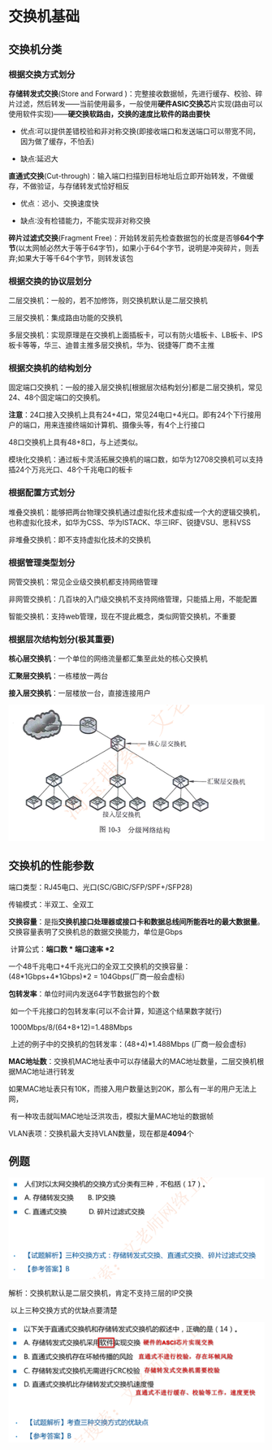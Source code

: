 # 交换机基础

## 交换机分类

### 根据交换方式划分

**存储转发式交换**(Store and Forward )：完整接收数据帧，先进行缓存、校验、碎片过滤，然后转发——当前使用最多，一般使用**硬件ASIC交换芯**片实现(路由可以使用软件实现)——**硬交换软路由，交换的速度比软件的路由要快**

- 优点∶可以提供差错校验和非对称交换(即接收端口和发送端口可以带宽不同，因为做了缓存，不怕丢)

- 缺点∶延迟大

**直通式交换**(Cut-through)：输入端口扫描到目标地址后立即开始转发，不做缓存，不做验证，与存储转发式恰好相反

- 优点︰迟小、交换速度快

- 缺点∶没有检错能力，不能实现非对称交换

**碎片过滤式交换**(Fragment Free)：开始转发前先检查数据包的长度是否够**64个字节**(以太网帧必然大于等于64字节)，如果小于64个字节，说明是冲突碎片，则丢弃;如果大于等千64个字节，则转发该包



### 根据交换的协议层划分

二层交换机：一般的，若不加修饰，则交换机默认是二层交换机

三层交换机：集成路由功能的交换机

多层交换机：实现原理是在交换机上面插板卡，可以有防火墙板卡、LB板卡、IPS板卡等等，华三、迪普主推多层交换机，华为、锐捷等厂商不主推



### 根据交换机的结构划分

固定端口交换机：一般的接入层交换机[根据层次结构划分]都是二层交换机，常见24、48个固定端口的交换机。

**注意**：24口接入交换机上具有24+4口，常见24电口+4光口。即有24个下行接用户的端口，用来连接终端如计算机、摄像头等，有4个上行接口

48口交换机上具有48+8口，与上述类似。

模块化交换机：通过板卡灵活拓展交换机的端口数，如华为12708交换机可以支持插24个万兆光口、48个千兆电口的板卡

### 根据配置方式划分

堆叠交换机：能够把两台物理交换机通过虚拟化技术虚拟成一个大的逻辑交换机，也称虚拟化技术，如华为CSS、华为ISTACK、华三IRF、锐捷VSU、思科VSS

非堆叠交换机：即不支持虚拟化技术的交换机

### 根据管理类型划分

网管交换机：常见企业级交换机都支持网络管理

非网管交换机：几百块的入门级交换机不支持网络管理，只能插上用，不能配置

智能交换机：支持web管理，现在不提此概念，类似网管交换机，不重要



### 根据层次结构划分(极其重要)

**核心层交换机**：一个单位的网络流量都汇集至此处的核心交换机

**汇聚层交换机**：一栋楼放一两台

**接入层交换机**：一层楼放一台，直接连接用户

![image-20230313204138180](./assets/image-20230313204138180.png)

## 交换机的性能参数

端口类型：RJ45电口、光口(SC/GBIC/SFP/SPF+/SFP28)

传输模式：半双工、全双工

**交换容量**：是指**交换机接口处理器或接口卡和数据总线间所能吞吐的最大数据量**。 交换容量表明了交换机总的数据交换能力，单位是Gbps

​	计算公式：**端口数 \* 端口速率 \*2**

​	一个48千兆电口+4千兆光口的全双工交换机的交换容量：(48\*1Gbps+4\*1Gbps)\*2 = 104Gbps(厂商一般会虚标)

**包转发率**：单位时间内发送64字节数据包的个数

​		如一个千兆接口的包转发率(可以不会计算，知道这个结果数字就行)

​		1000Mbps/8/(64+8+12)=1.488Mbps

​		上述的例子中的交换机的包转发率：(48+4)\*1.488Mbps    (厂商一般会虚标)

**MAC地址数**：交换机MAC地址表中可以存储最大的MAC地址数量，二层交换机根据MAC地址进行转发

​		如果MAC地址表只有10K，而接入用户数量达到20K，那么有一半的用户无法上网，

​		有一种攻击就叫MAC地址泛洪攻击，模拟大量MAC地址的数据帧

VLAN表项：交换机最大支持VLAN数量，现在都是**4094**个

## 例题

![image-20230313210119875](./assets/image-20230313210119875.png)

解析：交换机默认是二层交换机，肯定不支持三层的IP交换

​			以上三种交换方式的优缺点要清楚

![image-20230313210130625](./assets/image-20230313210130625.png)

